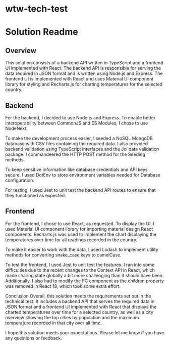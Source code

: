 # wtw-tech-test

# Solution Readme
## Overview
This solution consists of a backend API written in TypeScript and a frontend UI implemented with React. The backend API is responsible for serving the data required in JSON format and is written using Node.js and Express. The frontend UI is implemented with React and uses Material UI component library for styling and Recharts.js for charting temperatures for the selected country.

## Backend
For the backend, I decided to use Node.js and Express. To enable better interoperability between CommonJS and ES Modules, I chose to use NodeNext.

To make the development process easier, I seeded a NoSQL MongoDB database with CSV files containing the required data. I also provided backend validation using TypeScript interfaces and the Joi data validation package. I commandeered the HTTP POST method for the Seeding methods.

To keep sensitive information like database credentials and API keys secure, I used DotEnv to store environment variables needed for Database configuration.

For testing, I used Jest to unit test the backend API routes to ensure that they functioned as expected.

## Frontend
For the frontend, I chose to use React, as requested. To display the UI, I used Material UI component library for importing material design React components. Recharts.js was used to implement the chart displaying the temperatures over time for all readings recorded in the country.

To make it easier to work with the data, I used Lodash to implement utility methods for converting snake_case keys to camelCase.

To test the frontend, I used Jest to unit test the features. I ran into some difficulties due to the recent changes to the Context API in React, which made sharing state globally a bit more challenging than it should have been. Additionally, I also had to modify the FC component as the children property was removed in React 18, which took some extra effort.

Conclusion
Overall, this solution meets the requirements set out in the technical test. It includes a backend API that serves the required data in JSON format and a frontend UI implemented with React that displays the charted temperatures over time for a selected country, as well as a city overview showing the top cities by population and the maximum temperature recorded in that city over all time.

I hope this solution meets your expectations. Please let me know if you have any questions or feedback.

